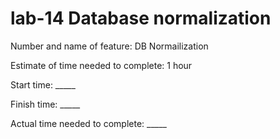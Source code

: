 # lab-14 Database normalization

Number and name of feature: DB Normailization

Estimate of time needed to complete: 1 hour

Start time: _____

Finish time: _____

Actual time needed to complete: _____